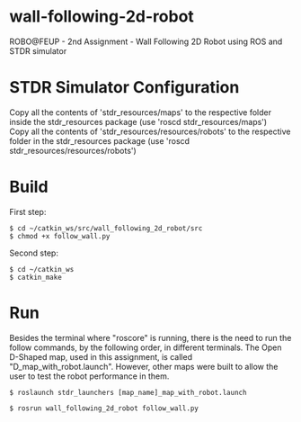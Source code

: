 # wall-following-2d-robot
ROBO@FEUP - 2nd Assignment - Wall Following 2D Robot using ROS and STDR simulator

# STDR Simulator Configuration
Copy all the contents of 'stdr_resources/maps' to the respective folder inside the stdr_resources package (use 'roscd stdr_resources/maps')  
Copy all the contents of 'stdr_resources/resources/robots' to the respective folder in the stdr_resources package (use 'roscd stdr_resources/resources/robots')

# Build
First step:
```shell
$ cd ~/catkin_ws/src/wall_following_2d_robot/src
$ chmod +x follow_wall.py
```
Second step:
```shell
$ cd ~/catkin_ws
$ catkin_make
```

# Run
Besides the terminal where "roscore" is running, there is the need to run the follow commands, by the following order, in different terminals. The Open D-Shaped map, used in this assignment, is called  "D_map_with_robot.launch". However, other maps were built to allow the user to test the robot performance in them.
```shell_
$ roslaunch stdr_launchers [map_name]_map_with_robot.launch
```

```shell
$ rosrun wall_following_2d_robot follow_wall.py
```